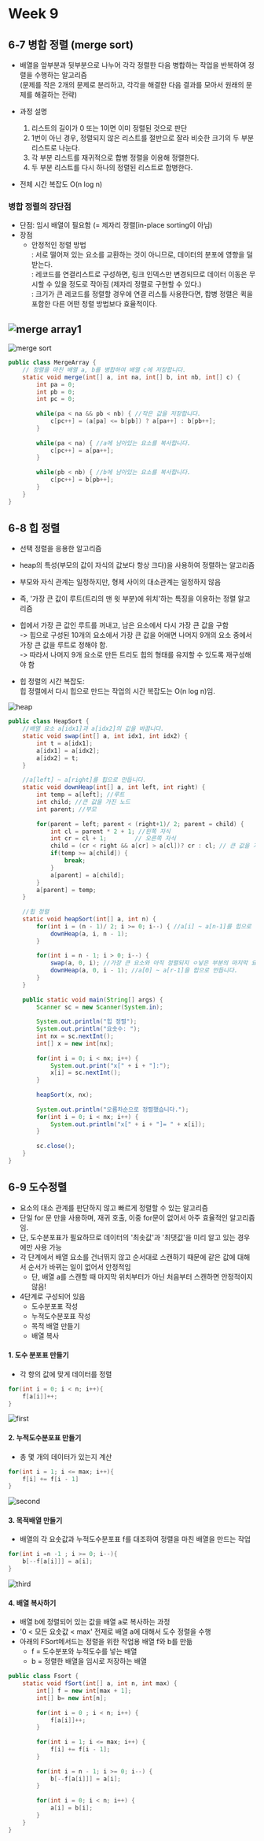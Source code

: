 # Week 9
## 6-7 병합 정렬 (merge sort)
* 배열을 앞부분과 뒷부분으로 나누어 각각 정렬한 다음 병합하는 작업을 반복하여 정렬을 수행하는 알고리즘
<br/> (문제를 작은 2개의 문제로 분리하고, 각각을 해결한 다음 결과를 모아서 원래의 문제를 해결하는 전략)

* 과정 설명 
    1. 리스트의 길이가 0 또는 1이면 이미 정렬된 것으로 판단
    2. 1번이 아닌 경우, 정렬되지 않은 리스트를 절반으로 잘라 비슷한 크기의 두 부분 리스트로 나눈다. 
    3. 각 부분 리스트를 재귀적으로 합병 정렬을 이용해 정렬한다.
    4. 두 부분 리스트를 다시 하나의 정렬된 리스트로 합병한다.

* 전체 시간 복잡도 O(n log n)

### 병합 정렬의 장단점
* 단점: 임시 배열이 필요함 (= 제자리 정렬[in-place sorting이 아님)
* 장점
    * 안정적인 정렬 방법
<br/>: 서로 떨어져 있는 요소를 교환하는 것이 아니므로, 데이터의 분포에 영향을 덜 받는다.
<br/>: 레코드를 연결리스트로 구성하면, 링크 인덱스만 변경되므로 데이터 이동은 무시할 수 있을 정도로 작아짐 (제자리 정렬로 구현할 수 있다.)
<br/>: 크기가 큰 레코드를 정렬할 경우에 연결 리스틀 사용한다면, 합병 정렬은 퀵을 포함한 다른 어떤 정렬 방법보다 효율적이다.

![merge array1](https://gmlwjd9405.github.io/images/algorithm-merge-sort/merge-sort-concepts.png)
-------------

![merge sort](https://gmlwjd9405.github.io/images/algorithm-merge-sort/merge-sort.png)

```java
public class MergeArray {
	// 정렬을 마친 배열 a, b를 병합하여 배열 c에 저장합니다.
	static void merge(int[] a, int na, int[] b, int nb, int[] c) {
		int pa = 0;
		int pb = 0;
		int pc = 0;
		
		while(pa < na && pb < nb) { //작은 값을 저장합니다.
			c[pc++] = (a[pa] <= b[pb]) ? a[pa++] : b[pb++];
		}
		
		while(pa < na) { //a에 남아있는 요소를 복사합니다.
			c[pc++] = a[pa++];
		}
		
		while(pb < nb) { //b에 남아있는 요소를 복사합니다.
			c[pc++] = b[pb++];
		}
	}
}
```

## 6-8 힙 정렬
* 선택 정렬을 응용한 알고리즘
* heap의 특성(부모의 값이 자식의 값보다 항상 크다)을 사용하여 정렬하는 알고리즘
* 부모와 자식 관계는 일정하지만, 형제 사이의 대소관계는 일정하지 않음
* 즉, '가장 큰 값이 루트(트리의 맨 윗 부분)에 위치'하는 특징을 이용하는 정렬 알고리즘
* 힙에서 가장 큰 값인 루트를 꺼내고, 남은 요소에서 다시 가장 큰 값을 구함
<br/> ->  힙으로 구성된 10개의 요소에서 가장 큰 값을 어애면 나머지 9개의 요소 중에서 가장 큰 값을 루트로 정해야 함. 
<br/> -> 따라서 나머지 9개 요소로 만든 트리도 힙의 형태를 유지할 수 있도록 재구성해야 함

* 힙 정렬의 시간 복잡도:
<br/> 힙 정렬에서 다시 힙으로 만드는 작업의 시간 복잡도는 O(n log n)임.

![heap](https://t1.daumcdn.net/cfile/tistory/242099415900C7CC34)

```java
public class HeapSort {
	//배열 요소 a[idx1]과 a[idx2]의 값을 바꿉니다.
	static void swap(int[] a, int idx1, int idx2) {
		int t = a[idx1];
		a[idx1] = a[idx2];
		a[idx2] = t;
	}
	
	//a[left] ~ a[right]를 힙으로 만듭니다.
	static void downHeap(int[] a, int left, int right) {
		int temp = a[left]; //루트
		int child; //큰 값을 가진 노드
		int parent; //부모
		
		for(parent = left; parent < (right+1)/ 2; parent = child) {
			int cl = parent * 2 + 1; //왼쪽 자식
			int cr = cl + 1; 		// 오른쪽 자식
			child = (cr < right && a[cr] > a[cl])? cr : cl; // 큰 값을 가진 노드를 자식에 대입
			if(temp >= a[child]) {
				break;
			}
			a[parent] = a[child];
		}
		a[parent] = temp;
	}
	
	//힙 정렬
	static void heapSort(int[] a, int n) {
		for(int i = (n - 1)/ 2; i >= 0; i--) { //a[i] ~ a[n-1]를 힙으로 만들기
			downHeap(a, i, n - 1);
		}
		
		for(int i = n - 1; i > 0; i--) {
			swap(a, 0, i); //가장 큰 요소와 아직 정렬되지 ㅇ낳은 부분의 마지막 요소를 교환
			downHeap(a, 0, i - 1); //a[0] ~ a[r-1]을 힙으로 만듭니다.
		}
	}
	
	public static void main(String[] args) {
		Scanner sc = new Scanner(System.in);
		
		System.out.println("힙 정렬");
		System.out.println("요솟수: ");
		int nx = sc.nextInt();
		int[] x = new int[nx];
		
		for(int i = 0; i < nx; i++) {
			System.out.print("x[" + i + "]:");
			x[i] = sc.nextInt();
		}
		
		heapSort(x, nx);
		
		System.out.println("오름차순으로 정렬했습니다.");
		for(int i = 0; i < nx; i++) {
			System.out.println("x[" + i + "]= " + x[i]);
		}
		
		sc.close();
	}
}
```




## 6-9 도수정렬
* 요소의 대소 관계를 판단하지 않고 빠르게 정렬할 수 있는 알고리즘
* 단일 for 문 만을 사용하며, 재귀 호출, 이중 for문이 없어서 아주 효율적인 알고리즘임.
* 단, 도수분포표가 필요하므로 데이터의 '최솟값'과 '최댓값'을 미리 알고 있는 경우에만 사용 가능
* 각 단계에서 배열 요소를 건너뛰지 않고 순서대로 스캔하기 때문에 같은 값에 대해서 순서가 바뀌는 일이 없어서 안정적임 
    * 단,  배열 a를 스캔할 때 마지막 위치부터가 아닌 처음부터 스캔하면 안정적이지 않음!
* 4단계로 구성되어 있음
    * 도수분포표 작성
    * 누적도수분포표 작성
    * 목적 배열 만들기
    * 배열 복사

#### 1. 도수 분포표 만들기
* 각 항의 값에 맞게 데이터를 정렬
```java
for(int i = 0; i < n; i++){
    f[a[i]]++;
}
```
![first](https://t1.daumcdn.net/cfile/tistory/99DA59495C80DDC334)

#### 2. 누적도수분포표 만들기
* 총 몇 개의 데이터가 있는지 계산
```java
for(int i = 1; i <= max; i++){
    f[i] += f[i - 1]
}
```
![second](https://t1.daumcdn.net/cfile/tistory/99130F495C80DDC332)

#### 3. 목적배열 만들기
* 배열의 각 요솟값과 누적도수분포표 f를 대조하여 정렬을 마친 배열을 만드는 작업
```java
for(int i =n -1 ; i >= 0; i--){
    b[--f[a[i]]] = a[i];
}
```
![third](https://t1.daumcdn.net/cfile/tistory/99F74B4A5C80EC650C)

#### 4. 배열 복사하기
* 배열 b에 정렬되어 있는 값을 배열 a로 복사하는 과정
* '0 < 모든 요솟값 < max' 전제로 배열 a에 대해서 도수 정렬을 수행
* 아래의  FSort메서드는 정렬을 위한 작업용 배열 f와 b를 만듦
    * f = 도수분포와 누적도수를 넣는 배열
    * b = 정렬한 배열을 임시로 저장하는 배열

```java
public class Fsort {
	static void fSort(int[] a, int n, int max) {
		int[] f = new int[max + 1];
		int[] b= new int[n];
		
		for(int i = 0 ; i < n; i++) {
			f[a[i]]++;
		}
		
		for(int i = 1; i <= max; i++) {
			f[i] += f[i - 1];
		}
		
		for(int i = n - 1; i >= 0; i--) {
			b[--f[a[i]]] = a[i];
		}
		
		for(int i = 0; i < n; i++) {
			a[i] = b[i];
		}
	}
}
```
